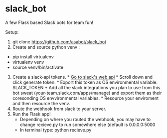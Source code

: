 # slack_bot
A few Flask based Slack bots for team fun!

Setup:
 1. git clone https://github.com/asabot/slack_bot
 2. Create and source python venv :
   * pip install virtualenv
   * virtualenv venv
   * source venv/bin/activate
  3. Create a slack-api tokens. 
    * [Go to slack's web api](https://api.slack.com/web)
    * Scroll down and click generate token.
    * Export this token as OS environmental variable: SLACK_TOKEN
    * Add all the slack integrations you plan to use from this bot sweat (your-team.slack.com/apps/manage) and export them as their coresonding OS envvironmental variables.
    * Resource your enviroment and then resource the venv.
  4. Route the webhook from slack to your server.
  5. Run the Flask app!
     * Depending on where you routed the webhook, you may have to change recieve.py to run somewhere else (default is 0.0.0.0:5000
     * In terminal type: python recieve.py
